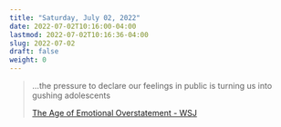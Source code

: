 ```yaml
---
title: "Saturday, July 02, 2022"
date: 2022-07-02T10:16:00-04:00
lastmod: 2022-07-02T10:16:36-04:00
slug: 2022-07-02
draft: false
weight: 0
---
```


> ...the pressure to declare our feelings in public is turning us into gushing adolescents
>
> [The Age of Emotional Overstatement - WSJ](https://www.wsj.com/articles/the-age-of-emotional-overstatement-11654874678?st=hc4viy2l1nbbfwy&reflink=desktopwebshare_permalink)

[//]: # "Exported with love from a post written in Org mode"
[//]: # "- https://github.com/kaushalmodi/ox-hugo"
